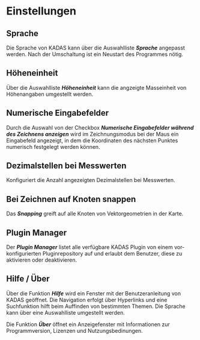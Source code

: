 # Einstellungen

## <a name="sec0"></a>Sprache

Die Sprache von KADAS kann über die Auswahlliste **_Sprache_** angepasst werden. Nach der Umschaltung ist ein Neustart des Programmes nötig.


## <a name="sec1"></a>Höheneinheit

Über die Auswahlliste **_Höheneinheit_** kann die angzeigte Masseinheit von Höhenangaben umgestellt werden.


## <a name="sec2"></a>Numerische Eingabefelder

Durch die Auswahl von der Checkbox **_Numerische Eingabefelder während des Zeichnens anzeigen_** wird im Zeichnungsmodus bei der Maus ein Eingabefeld angezeigt, in dem die Koordinaten des nächsten Punktes numerisch festgelegt werden können.


## <a name="sec3"></a>Dezimalstellen bei Messwerten

Konfiguriert die Anzahl angezeigten Dezimalstellen bei Messwerten.


## <a name="sec4"></a>Bei Zeichnen auf Knoten snappen

Das **_Snapping_** greift auf alle Knoten von Vektorgeometrien in der Karte.


## <a name="sec5"></a>Plugin Manager

Der **_Plugin Manager_** listet alle verfügbare KADAS Plugin von einem vor-konfigurierten Pluginrepository auf und erlaubt dem Benutzer, diese zu aktivieren oder deaktivieren.

## <a name="sec6"></a>Hilfe / Über

Über die Funktion **_Hilfe_** wird ein Fenster mit der Benutzeranleitung von KADAS geöffnet. Die Navigation erfolgt über Hyperlinks und eine Suchfunktion hilft beim Auffinden von bestimmten Themen. Die Sprache kann über eine Auswahlliste umgestellt werden.

Die Funktion **_Über_** öffnet ein Anzeigefenster mit Informationen zur Programmversion, Lizenzen und Nutzungsbedinungen.


